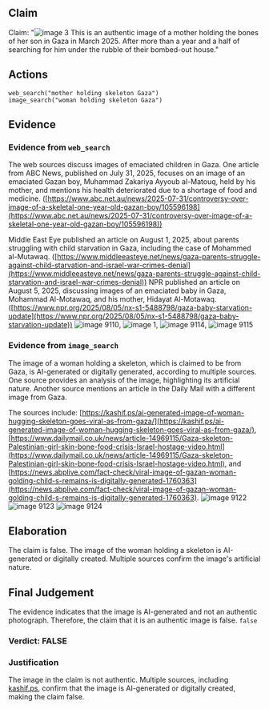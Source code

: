 ## Claim
Claim: "![image 3](media/2.jpg) This is an authentic image of a mother holding the bones of her son in Gaza in March 2025. After more than a year and a half of searching for him under the rubble of their bombed-out house."

## Actions
```
web_search("mother holding skeleton Gaza")
image_search("woman holding skeleton Gaza")
```

## Evidence
### Evidence from `web_search`
The web sources discuss images of emaciated children in Gaza. One article from ABC News, published on July 31, 2025, focuses on an image of an emaciated Gazan boy, Muhammad Zakariya Ayyoub al-Matouq, held by his mother, and mentions his health deteriorated due to a shortage of food and medicine. ([https://www.abc.net.au/news/2025-07-31/controversy-over-image-of-a-skeletal-one-year-old-gazan-boy/105596198](https://www.abc.net.au/news/2025-07-31/controversy-over-image-of-a-skeletal-one-year-old-gazan-boy/105596198))

Middle East Eye published an article on August 1, 2025, about parents struggling with child starvation in Gaza, including the case of Mohammed al-Mutawaq. ([https://www.middleeasteye.net/news/gaza-parents-struggle-against-child-starvation-and-israel-war-crimes-denial](https://www.middleeasteye.net/news/gaza-parents-struggle-against-child-starvation-and-israel-war-crimes-denial)) NPR published an article on August 5, 2025, discussing images of an emaciated baby in Gaza, Mohammad Al-Motawaq, and his mother, Hidayat Al-Motawaq. ([https://www.npr.org/2025/08/05/nx-s1-5488798/gaza-baby-starvation-update](https://www.npr.org/2025/08/05/nx-s1-5488798/gaza-baby-starvation-update)) ![image 9110](media/2025-08-30_00-30-1756513819-553882.jpg), ![image 1](media/0.jpg), ![image 9114](media/2025-08-30_00-30-1756513830-696588.jpg), ![image 9115](media/2025-08-30_00-30-1756513830-926309.jpg)


### Evidence from `image_search`
The image of a woman holding a skeleton, which is claimed to be from Gaza, is AI-generated or digitally generated, according to multiple sources. One source provides an analysis of the image, highlighting its artificial nature. Another source mentions an article in the Daily Mail with a different image from Gaza.

The sources include: [https://kashif.ps/ai-generated-image-of-woman-hugging-skeleton-goes-viral-as-from-gaza/](https://kashif.ps/ai-generated-image-of-woman-hugging-skeleton-goes-viral-as-from-gaza/), [https://www.dailymail.co.uk/news/article-14969115/Gaza-skeleton-Palestinian-girl-skin-bone-food-crisis-Israel-hostage-video.html](https://www.dailymail.co.uk/news/article-14969115/Gaza-skeleton-Palestinian-girl-skin-bone-food-crisis-Israel-hostage-video.html), and [https://news.abplive.com/fact-check/viral-image-of-gazan-woman-golding-child-s-remains-is-digitally-generated-1760363](https://news.abplive.com/fact-check/viral-image-of-gazan-woman-golding-child-s-remains-is-digitally-generated-1760363). ![image 9122](media/2025-08-30_00-30-1756513852-455796.jpg) ![image 9123](media/2025-08-30_00-30-1756513852-592346.jpg) ![image 9124](media/2025-08-30_00-30-1756513852-719272.jpg)


## Elaboration
The claim is false. The image of the woman holding a skeleton is AI-generated or digitally created. Multiple sources confirm the image's artificial nature.


## Final Judgement
The evidence indicates that the image is AI-generated and not an authentic photograph. Therefore, the claim that it is an authentic image is false. `false`

### Verdict: FALSE

### Justification
The image in the claim is not authentic. Multiple sources, including [kashif.ps](https://kashif.ps/ai-generated-image-of-woman-hugging-skeleton-goes-viral-as-from-gaza/), confirm that the image is AI-generated or digitally created, making the claim false.
